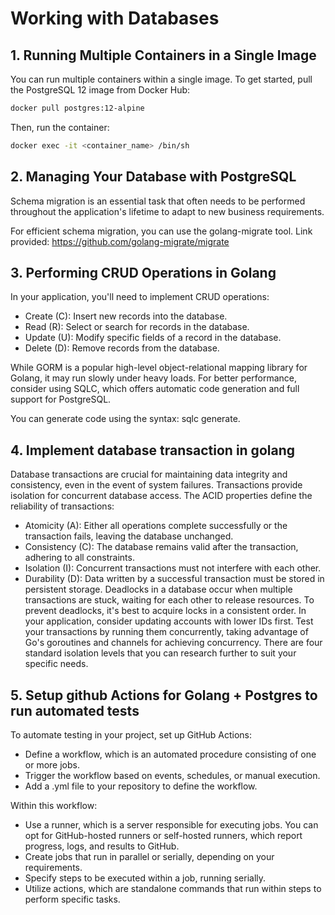 # Working with Databases

## 1. Running Multiple Containers in a Single Image

You can run multiple containers within a single image. To get started, pull the PostgreSQL 12 image from Docker Hub:

```sh
docker pull postgres:12-alpine
```

Then, run the container:

```sh
docker exec -it <container_name> /bin/sh
```


## 2. Managing Your Database with PostgreSQL
Schema migration is an essential task that often needs to be performed throughout the application's lifetime 
to adapt to new business requirements.

For efficient schema migration, you can use the golang-migrate tool.
Link provided: https://github.com/golang-migrate/migrate


## 3. Performing CRUD Operations in Golang

In your application, you'll need to implement CRUD operations:

- Create (C): Insert new records into the database.
- Read (R): Select or search for records in the database.
- Update (U): Modify specific fields of a record in the database.
- Delete (D): Remove records from the database.

While GORM is a popular high-level object-relational mapping library for Golang, it may run slowly under heavy loads. For better performance, consider using SQLC, which offers automatic code generation and full support for PostgreSQL. 

You can generate code using the syntax: sqlc generate.

## 4. Implement database transaction in golang

Database transactions are crucial for maintaining data integrity and consistency, even in the event of system failures. 
Transactions provide isolation for concurrent database access. The ACID properties define the reliability of transactions:

- Atomicity (A): Either all operations complete successfully or the transaction fails, leaving the database unchanged.
- Consistency (C): The database remains valid after the transaction, adhering to all constraints.
- Isolation (I): Concurrent transactions must not interfere with each other.
- Durability (D): Data written by a successful transaction must be stored in persistent storage.
Deadlocks in a database occur when multiple transactions are stuck, waiting for each other to release resources. 
To prevent deadlocks, it's best to acquire locks in a consistent order. In your application, consider updating accounts with lower IDs first. 
Test your transactions by running them concurrently, taking advantage of Go's goroutines and channels for achieving concurrency.
There are four standard isolation levels that you can research further to suit your specific needs.

## 5. Setup github Actions for Golang + Postgres to run automated tests

To automate testing in your project, set up GitHub Actions:

- Define a workflow, which is an automated procedure consisting of one or more jobs.
- Trigger the workflow based on events, schedules, or manual execution.
- Add a .yml file to your repository to define the workflow.

Within this workflow:

- Use a runner, which is a server responsible for executing jobs. You can opt for GitHub-hosted runners or self-hosted runners, which report progress, logs, and results to GitHub.
- Create jobs that run in parallel or serially, depending on your requirements.
- Specify steps to be executed within a job, running serially.
- Utilize actions, which are standalone commands that run within steps to perform specific tasks.




